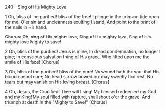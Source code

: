 240 – Sing of His Mighty Love


1
Oh, bliss of the purified!  bliss of the free!
I plunge in the crimson tide open for me!
O'er sin and uncleanness exulting I stand,
And point to the print of the nails in His hand.

Chorus:
Oh, sing of His mighty love,
Sing of His mighty love,
Sing of His mighty love
Mighty to save!

2
Oh, bliss of the purified!  Jesus is mine,
In dread condemnation, no longer I pine;
In conscious salvation I sing of His grace,
Who lifted upon me the smile of His face!  [Chorus]

3
Oh, bliss of the purified!  bliss of the pure!
No wound hath the soul that His blood cannot cure;
No head sorrow bowed but may sweetly find rest,
No tears but may vanish on His loving breast.  [Chorus]

4
Oh, Jesus, the Crucified!  Thee will I sing!
My blessed redeemer!  my God and my King! 
My soul filled with rapture, shall shout o'er the grave,
And triumph at death in the "Mighty to Save!"  [Chorus]
